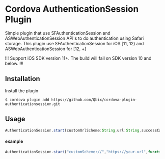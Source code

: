 # Cordova AuthenticationSession Plugin

Simple plugin that use SFAuthenticationSession and ASWebAuthenticationSession API's to do authentication using Safari storage.
This plugin use SFAuthenticationSession for iOS [11, 12) and ASWebAuthenticationSession for [12, +]

!!! Support iOS SDK version 11+. The build will fail on SDK version 10 and below. !!!


## Installation

Install the plugin

    $ cordova plugin add https://github.com/Qbix/cordova-plugin-authenticationsession.git
    

## Usage

```js
AuthenticationSession.start(customUrlScheme:String,url:String,successCallback,errorCallBack)
```

#### example

```js
AuthenticationSession.start("customScheme://","https://your-url",function(data){alert(data)},function(error){alert(error)})
```
